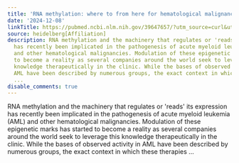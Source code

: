 ```yaml
---
title: 'RNA methylation: where to from here for hematological malignancies?'
date: '2024-12-08'
linkTitle: https://pubmed.ncbi.nlm.nih.gov/39647657/?utm_source=curl&utm_medium=rss&utm_campaign=pubmed-2&utm_content=1FakS-2QOkCT8HsMOQP1bCRQ4YzyumYOmxmF0moLsQ3dFB1E9V&fc=20220326224207&ff=20241209184155&v=2.18.0.post9+e462414
source: heidelberg[Affiliation]
description: RNA methylation and the machinery that regulates or 'reads' its expression
  has recently been implicated in the pathogenesis of acute myeloid leukemia (AML)
  and other hematological malignancies. Modulation of these epigenetic marks has started
  to become a reality as several companies around the world seek to leverage this
  knowledge therapeutically in the clinic. While the bases of observed activity in
  AML have been described by numerous groups, the exact context in which these therapies
  ...
disable_comments: true
---
```

RNA methylation and the machinery that regulates or 'reads' its expression has recently been implicated in the pathogenesis of acute myeloid leukemia (AML) and other hematological malignancies. Modulation of these epigenetic marks has started to become a reality as several companies around the world seek to leverage this knowledge therapeutically in the clinic. While the bases of observed activity in AML have been described by numerous groups, the exact context in which these therapies ...